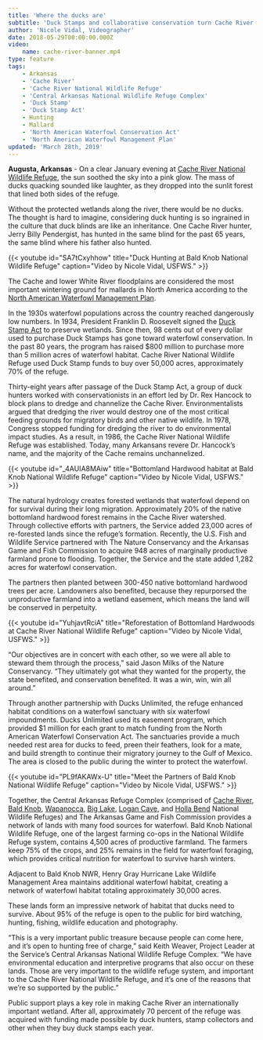 ```yaml
---
title: 'Where the ducks are'
subtitle: 'Duck Stamps and collaborative conservation turn Cache River NWR into a haven for hunters'
author: 'Nicole Vidal, Videographer'
date: 2018-05-29T00:00:00.000Z
video:
    name: cache-river-banner.mp4
type: feature
tags:
    - Arkansas
    - 'Cache River'
    - 'Cache River National Wildlife Refuge'
    - 'Central Arkansas National Wildlife Refuge Complex'
    - 'Duck Stamp'
    - 'Duck Stamp Act'
    - Hunting
    - Mallard
    - 'North American Waterfowl Conservation Act'
    - 'North American Waterfowl Management Plan'
updated: 'March 28th, 2019'
---
```


**Augusta, Arkansas** - On a clear January evening at [Cache River National Wildlife Refuge](https://www.fws.gov/refuge/cache_river/), the sun soothed the sky into a pink glow. The mass of ducks quacking sounded like laughter, as they dropped into the sunlit forest that lined both sides of the refuge.

Without the protected wetlands along the river, there would be no ducks. The thought is hard to imagine, considering duck hunting is so ingrained in the culture that duck blinds are like an inheritance. One Cache River hunter, Jerry Billy Pendergist, has hunted in the same blind for the past 65 years, the same blind where his father also hunted.

{{< youtube id="SA7tCxyhhow" title="Duck Hunting at Bald Knob National Wildlife Refuge" caption="Video by Nicole Vidal, USFWS." >}}

The Cache and lower White River floodplains are considered the most important wintering ground for mallards in North America according to the [North American Waterfowl Management Plan](https://www.fws.gov/birds/management/bird-management-plans/north-american-waterfowl-management-plan.php).

In the 1930s waterfowl populations across the country reached dangerously low numbers. In 1934, President Franklin D. Roosevelt signed the [Duck Stamp Act](https://www.fws.gov/birds/get-involved/duck-stamp.php) to preserve wetlands. Since then, 98 cents out of  every dollar used to purchase Duck Stamps has gone toward waterfowl conservation. In the past 80 years, the program has raised $800 million to purchase more than 5 million acres of waterfowl habitat. Cache River National Wildlife Refuge used Duck Stamp funds to buy over 50,000 acres, approximately 70% of the refuge.

Thirty-eight years after passage of the Duck Stamp Act, a group of duck hunters worked with conservationists in an effort led by Dr. Rex Hancock to block plans to dredge and channelize the Cache River. Environmentalists argued that dredging the river would destroy one of the most critical feeding grounds for migratory birds and other native wildlife. In 1978, Congress stopped funding for dredging the river to do environmental impact studies. As a result, in 1986, the Cache River National Wildlife Refuge was established. Today, many Arkansans revere Dr. Hancock’s name, and the majority of the Cache remains unchannelized.

{{< youtube id="_4AUIA8MAiw" title="Bottomland Hardwood habitat at Bald Knob National Wildlife Refuge" caption="Video by Nicole Vidal, USFWS." >}}

The natural hydrology creates forested wetlands that waterfowl depend on for survival during their long migration. Approximately 20% of the native bottomland hardwood forest remains in the Cache River watershed. Through collective efforts with partners, the Service added 23,000 acres of re-forested lands since the refuge’s formation. Recently, the U.S. Fish and Wildlife Service partnered with The Nature Conservancy and the Arkansas Game and Fish Commission to acquire 948 acres of marginally productive farmland prone to flooding. Together, the Service and the state added 1,282 acres for waterfowl conservation.

The partners then planted between 300-450 native bottomland hardwood trees per acre. Landowners also benefited, because they repurporsed the unproductive farmland into a wetland easement, which means the land will be conserved in perpetuity.

{{< youtube id="YuhjavtRciA" title="Reforestation of Bottomland Hardwoods at Cache River National Wildlife Refuge" caption="Video by Nicole Vidal, USFWS." >}}

“Our objectives are in concert with each other, so we were all able to steward them through the process,” said Jason Milks of the Nature Conservancy. “They ultimately got what they wanted for the property, the state benefited, and conservation benefited. It was a win, win, win all around.” 

Through another partnership with Ducks Unlimited, the refuge enhanced habitat conditions on a waterfowl sanctuary with six waterfowl impoundments. Ducks Unlimited used its easement program, which provided $1 million for each grant to match funding from the North American Waterfowl Conservation Act. The sanctuaries provide a much needed rest area for ducks to feed, preen their feathers, look for a mate, and build strength to continue their migratory journey to the Gulf of Mexico. The area is closed to the public during the winter to protect the waterfowl.

{{< youtube id="PL9fAKAWx-U" title="Meet the Partners of Bald Knob National Wildlife Refuge" caption="Video by Nicole Vidal, USFWS." >}}

Together, the Central Arkansas Refuge Complex (comprised of [Cache River](https://www.fws.gov/refuge/cache_river/), [Bald Knob](https://www.fws.gov/refuge/bald_knob/), [Wapanocca](https://www.fws.gov/refuge/wapanocca/), [Big Lake](https://www.fws.gov/refuge/big_lake/), [Logan Cave](https://www.fws.gov/refuge/Logan_Cave/), and [Holla Bend](https://www.fws.gov/refuge/holla_bend/) National Wildlife Refuges) and The Arkansas Game and Fish Commission provides a network of lands with many food sources for waterfowl.  Bald Knob National Wildlife Refuge, one of the largest farming co-ops in the National Wildlife Refuge system, contains 4,500 acres of productive farmland. The farmers keep 75% of the crops, and 25% remains in the field for waterfowl foraging, which provides critical nutrition for waterfowl to survive harsh winters.

Adjacent to Bald Knob NWR, Henry Gray Hurricane Lake Wildlife Management Area maintains additional waterfowl habitat, creating a network of waterfowl habitat totaling approximately 30,000 acres. 

These lands form an impressive network of habitat that ducks need to survive. About 95% of the refuge is open to the public for bird watching, hunting, fishing, wildlife education and photography. 

“This is a very important public treasure because people can come here, and it’s open to hunting free of charge,” said Keith Weaver, Project Leader at the Service’s Central Arkansas National Wildlife Refuge Complex. “We have environmental education and interpretive programs that also occur on these lands. Those are very important to the wildlife refuge system, and important to the Cache River National Wildlife Refuge, and it’s one of the reasons that we’re so supported by the public.” 

Public support plays a key role in making Cache River an internationally important wetland. After all, approximately 70 percent of the refuge was acquired with funding made possible by duck hunters, stamp collectors and other when they buy duck stamps each year. 
